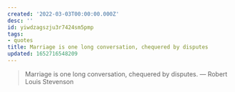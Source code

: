 ```yaml
---
created: '2022-03-03T00:00:00.000Z'
desc: ''
id: yiwdzagszju3r7424sm5pmp
tags:
- quotes
title: Marriage is one long conversation, chequered by disputes
updated: 1652716548209
---
```

   
> Marriage is one long conversation, chequered by disputes. — Robert Louis Stevenson